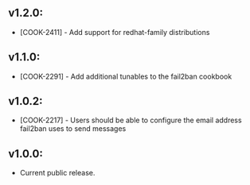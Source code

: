 ## v1.2.0:
 * [COOK-2411] - Add support for redhat-family distributions

## v1.1.0:

* [COOK-2291] - Add additional tunables to the fail2ban cookbook

## v1.0.2:

* [COOK-2217] - Users should be able to configure the email address
  fail2ban uses to send messages

## v1.0.0:

* Current public release.
